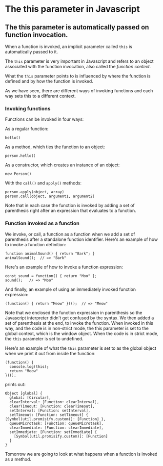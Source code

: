 # The this parameter in Javascript
## The this parameter is automatically passed on function invocation.

When a function is invoked, an implicit parameter called `this` is automatically passed to it.

The `this` parameter is very important in Javascript and refers to an object associated with the function invocation, also called the *function context*.

What the `this` parameter points to is influenced by where the function is defined and by how the function is invoked.

As we have seen, there are different ways of invoking functions and each way sets this to a different context.

### Invoking functions

Functions can be invoked in four ways:

As a regular function:

```
hello()
```

As a method, which ties the function to an object:

```
person.hello()
```
As a constructor, which creates an instance of an object:

```
new Person()
```

With the `call()` and `apply()` methods:

```
person.apply(object, array)
person.call(object, argument1, argument2)
```

Note that in each case the function is invoked by adding a set of parenthesis right after an expression that evaluates to a function.

### Function invoked as a function

We invoke, or call, a function as a function when we add a set of parenthesis after a standalone function identifier.
Here's an example of how to invoke a function definition:

```
function animalSound() { return "Bark"; }
animalSound();  // => "Bark"
```
Here's an example of how to invoke a function expression:

```
const sound = function() { return "Moo" };
sound();   // => "Moo"
```

And finally, an example of using an immediately invoked function expression:

```
(function() { return "Meow" })();  // => "Meow"
```

Note that we enclosed the function expression in parenthesis so the Javascript interpreter didn't get confused by the syntax. We then added a set of parenthesis at the end, to invoke the function.
When invoked in this way, and the code is in non-strict mode, the this parameter is set to the global context, which is the window object.
When the code is in strict mode, the `this` parameter is set to undefined.

Here's an example of what the `this` parameter is set to as the global object when we print it out from inside the function:

```
(function() { 
  console.log(this);
  return "Meow"
})();
```

prints out:

```
Object [global] {
  global: [Circular],
  clearInterval: [Function: clearInterval],
  clearTimeout: [Function: clearTimeout],
  setInterval: [Function: setInterval],
  setTimeout: [Function: setTimeout] { [Symbol(util.promisify.custom)]: [Function] },
  queueMicrotask: [Function: queueMicrotask],
  clearImmediate: [Function: clearImmediate],
  setImmediate: [Function: setImmediate] {
    [Symbol(util.promisify.custom)]: [Function]
  }
}
```

Tomorrow we are going to look at what happens when a function is invoked as a method.